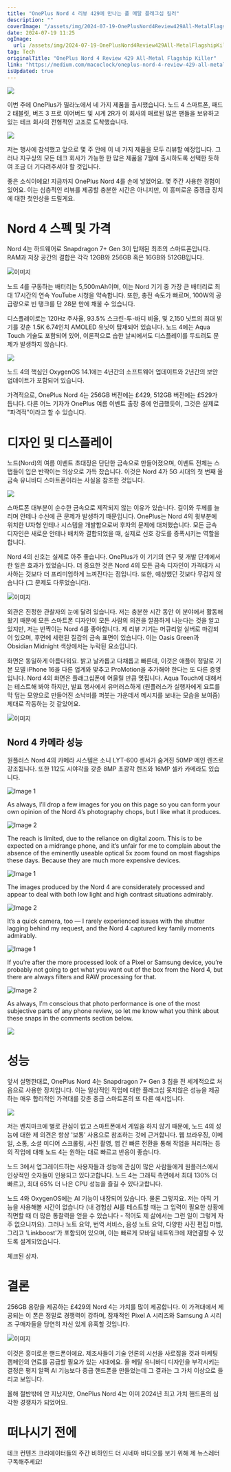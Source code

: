 ```yaml
---
title: "OnePlus Nord 4 리뷰 429에 만나는 풀 메탈 플래그십 킬러"
description: ""
coverImage: "/assets/img/2024-07-19-OnePlusNord4Review429All-MetalFlagshipKiller_0.png"
date: 2024-07-19 11:25
ogImage:
  url: /assets/img/2024-07-19-OnePlusNord4Review429All-MetalFlagshipKiller_0.png
tag: Tech
originalTitle: "OnePlus Nord 4 Review 429 All-Metal Flagship Killer"
link: "https://medium.com/macoclock/oneplus-nord-4-review-429-all-metal-flagship-killer-06c8158b84a0"
isUpdated: true
---
```


<img src="/assets/img/2024-07-19-OnePlusNord4Review429All-MetalFlagshipKiller_0.png" />

이번 주에 OnePlus가 밀라노에서 네 가지 제품을 출시했습니다. 노드 4 스마트폰, 패드 2 태블릿, 버즈 3 프로 이어버드 및 시계 2R가 이 회사의 매료된 많은 팬들을 보유하고 있는 테크 회사의 전형적인 고조로 도착했습니다.

<img src="/assets/img/2024-07-19-OnePlusNord4Review429All-MetalFlagshipKiller_1.png" />

저는 행사에 참석했고 앞으로 몇 주 안에 이 네 가지 제품을 모두 리뷰할 예정입니다. 그러나 지구상의 모든 테크 회사가 가능한 한 많은 제품을 7월에 출시하도록 선택한 듯하여 조금 더 기다려주셔야 할 것입니다.

<!-- cozy-coder - 수평 -->

<ins class="adsbygoogle"
     style="display:block"
     data-ad-client="ca-pub-4877378276818686"
     data-ad-slot="1107185301"
     data-ad-format="auto"
     data-full-width-responsive="true"></ins>

<script>
     (adsbygoogle = window.adsbygoogle || []).push({});
</script>

좋은 소식이에요! 지금까지 OnePlus Nord 4를 손에 넣었어요. 몇 주간 사용한 경험이 있어요. 이는 심층적인 리뷰를 제공할 충분한 시간은 아니지만, 이 흥미로운 중젱급 장치에 대한 첫인상을 드릴게요.

# Nord 4 스펙 및 가격

Nord 4는 하드웨어로 Snapdragon 7+ Gen 3이 탑재된 최초의 스마트폰입니다. RAM과 저장 공간의 결합은 각각 12GB와 256GB 혹은 16GB와 512GB입니다.

![이미지](/assets/img/2024-07-19-OnePlusNord4Review429All-MetalFlagshipKiller_2.png)

<!-- cozy-coder - 수평 -->

<ins class="adsbygoogle"
     style="display:block"
     data-ad-client="ca-pub-4877378276818686"
     data-ad-slot="1107185301"
     data-ad-format="auto"
     data-full-width-responsive="true"></ins>

<script>
     (adsbygoogle = window.adsbygoogle || []).push({});
</script>

노드 4를 구동하는 배터리는 5,500mAh이며, 이는 Nord 기기 중 가장 큰 배터리로 최대 17시간의 연속 YouTube 시청을 약속합니다. 또한, 충전 속도가 빠르며, 100W의 공급량으로 빈 탱크를 단 28분 만에 채울 수 있습니다.

디스플레이로는 120Hz 주사율, 93.5% 스크린-투-바디 비율, 및 2,150 닛트의 최대 밝기를 갖춘 1.5K 6.74인치 AMOLED 유닛이 탑재되어 있습니다. 노드 4에는 Aqua Touch 기술도 포함되어 있어, 이론적으로 습한 날씨에서도 디스플레이를 두드려도 문제가 발생하지 않습니다.

<img src="/assets/img/2024-07-19-OnePlusNord4Review429All-MetalFlagshipKiller_3.png" />

노드 4의 핵심인 OxygenOS 14.1에는 4년간의 소프트웨어 업데이트와 2년간의 보안 업데이트가 포함되어 있습니다.

<!-- cozy-coder - 수평 -->

<ins class="adsbygoogle"
     style="display:block"
     data-ad-client="ca-pub-4877378276818686"
     data-ad-slot="1107185301"
     data-ad-format="auto"
     data-full-width-responsive="true"></ins>

<script>
     (adsbygoogle = window.adsbygoogle || []).push({});
</script>

가격적으로, OnePlus Nord 4는 256GB 버전에는 £429, 512GB 버전에는 £529가 듭니다. 다른 어느 기자가 OnePlus 여름 이벤트 출장 중에 언급했듯이, 그것은 실제로 "파격적"이라고 할 수 있습니다.

# 디자인 및 디스플레이

노드(Nord)의 여름 이벤트 초대장은 단단한 금속으로 만들어졌으며, 이벤트 전체는 스탭들이 입은 반짝이는 의상으로 가득 찼습니다. 이것은 Nord 4가 5G 시대의 첫 번째 올 금속 유니바디 스마트폰이라는 사실을 참조한 것입니다.

<img src="/assets/img/2024-07-19-OnePlusNord4Review429All-MetalFlagshipKiller_4.png" />

<!-- cozy-coder - 수평 -->

<ins class="adsbygoogle"
     style="display:block"
     data-ad-client="ca-pub-4877378276818686"
     data-ad-slot="1107185301"
     data-ad-format="auto"
     data-full-width-responsive="true"></ins>

<script>
     (adsbygoogle = window.adsbygoogle || []).push({});
</script>

스마트폰 대부분이 순수한 금속으로 제작되지 않는 이유가 있습니다. 길이와 두께를 늘리며 안테나 수신에 큰 문제가 발생하기 때문입니다. OnePlus는 Nord 4의 윗부분에 위치한 U자형 안테나 시스템을 개발함으로써 후자의 문제에 대처했습니다. 모든 금속 디자인은 새로운 안테나 배치와 결합되었을 때, 실제로 신호 강도를 증폭시키는 역할을 합니다.

Nord 4의 신호는 실제로 아주 좋습니다. OnePlus가 이 기기의 연구 및 개발 단계에서 한 일은 효과가 있었습니다. 더 중요한 것은 Nord 4의 모든 금속 디자인이 가격대가 시사하는 것보다 더 프리미엄하게 느껴진다는 점입니다. 또한, 예상했던 것보다 무겁지 않습니다 (그 문제도 다루었습니다).

![이미지](/assets/img/2024-07-19-OnePlusNord4Review429All-MetalFlagshipKiller_5.png)

외관은 진정한 관찰자의 눈에 달려 있습니다. 저는 충분한 시간 동안 이 분야에서 활동해왔기 때문에 모든 스마트폰 디자인이 모든 사람의 의견을 깔끔하게 나눈다는 것을 알고 있지만, 저는 반짝이는 Nord 4를 좋아합니다. 제 리뷰 기기는 머큐리얼 실버로 마감되어 있으며, 후면에 세련된 질감의 금속 표면이 있습니다. 이는 Oasis Green과 Obsidian Midnight 색상에서는 누락된 요소입니다.

<!-- cozy-coder - 수평 -->

<ins class="adsbygoogle"
     style="display:block"
     data-ad-client="ca-pub-4877378276818686"
     data-ad-slot="1107185301"
     data-ad-format="auto"
     data-full-width-responsive="true"></ins>

<script>
     (adsbygoogle = window.adsbygoogle || []).push({});
</script>

화면은 동일하게 아름다워요. 밝고 날카롭고 다채롭고 빠른데, 이것은 애플이 정말로 기본 모델 iPhone 16을 다른 업계와 맞추고 ProMotion을 추가해야 한다는 또 다른 증명입니다. Nord 4의 화면은 플래그십폰에 어울릴 만큼 멋집니다. Aqua Touch에 대해서는 테스트해 봐야 하지만, 발표 행사에서 유머러스하게 (원플러스가 실행자에게 요트를 막 덮는 모양으로 만들어진 소낙비를 퍼붓는 가운데서 메시지를 보내는 모습을 보여줌) 제대로 작동하는 것 같았어요.

![이미지](/assets/img/2024-07-19-OnePlusNord4Review429All-MetalFlagshipKiller_6.png)

## Nord 4 카메라 성능

원플러스 Nord 4의 카메라 시스템은 소니 LYT-600 센서가 숨겨진 50MP 메인 렌즈로 강조됩니다. 또한 112도 시야각을 갖춘 8MP 초광각 렌즈와 16MP 셀카 카메라도 있습니다.

<!-- cozy-coder - 수평 -->

<ins class="adsbygoogle"
     style="display:block"
     data-ad-client="ca-pub-4877378276818686"
     data-ad-slot="1107185301"
     data-ad-format="auto"
     data-full-width-responsive="true"></ins>

<script>
     (adsbygoogle = window.adsbygoogle || []).push({});
</script>

![Image 1](/assets/img/2024-07-19-OnePlusNord4Review429All-MetalFlagshipKiller_7.png)

As always, I’ll drop a few images for you on this page so you can form your own opinion of the Nord 4’s photography chops, but I like what it produces.

![Image 2](/assets/img/2024-07-19-OnePlusNord4Review429All-MetalFlagshipKiller_8.png)

The reach is limited, due to the reliance on digital zoom. This is to be expected on a midrange phone, and it’s unfair for me to complain about the absence of the eminently useable optical 5x zoom found on most flagships these days. Because they are much more expensive devices.

<!-- cozy-coder - 수평 -->

<ins class="adsbygoogle"
     style="display:block"
     data-ad-client="ca-pub-4877378276818686"
     data-ad-slot="1107185301"
     data-ad-format="auto"
     data-full-width-responsive="true"></ins>

<script>
     (adsbygoogle = window.adsbygoogle || []).push({});
</script>

![Image 1](/assets/img/2024-07-19-OnePlusNord4Review429All-MetalFlagshipKiller_9.png)

The images produced by the Nord 4 are considerately processed and appear to deal with both low light and high contrast situations admirably.

![Image 2](/assets/img/2024-07-19-OnePlusNord4Review429All-MetalFlagshipKiller_10.png)

It’s a quick camera, too — I rarely experienced issues with the shutter lagging behind my request, and the Nord 4 captured key family moments admirably.

<!-- cozy-coder - 수평 -->

<ins class="adsbygoogle"
     style="display:block"
     data-ad-client="ca-pub-4877378276818686"
     data-ad-slot="1107185301"
     data-ad-format="auto"
     data-full-width-responsive="true"></ins>

<script>
     (adsbygoogle = window.adsbygoogle || []).push({});
</script>

![Image 1](/assets/img/2024-07-19-OnePlusNord4Review429All-MetalFlagshipKiller_11.png)

If you’re after the more processed look of a Pixel or Samsung device, you’re probably not going to get what you want out of the box from the Nord 4, but there are always filters and RAW processing for that.

![Image 2](/assets/img/2024-07-19-OnePlusNord4Review429All-MetalFlagshipKiller_12.png)

As always, I’m conscious that photo performance is one of the most subjective parts of any phone review, so let me know what you think about these snaps in the comments section below.

<!-- cozy-coder - 수평 -->

<ins class="adsbygoogle"
     style="display:block"
     data-ad-client="ca-pub-4877378276818686"
     data-ad-slot="1107185301"
     data-ad-format="auto"
     data-full-width-responsive="true"></ins>

<script>
     (adsbygoogle = window.adsbygoogle || []).push({});
</script>

<img src="/assets/img/2024-07-19-OnePlusNord4Review429All-MetalFlagshipKiller_13.png" />

# 성능

앞서 설명한대로, OnePlus Nord 4는 Snapdragon 7+ Gen 3 칩을 전 세계적으로 처음으로 사용한 장치입니다. 이는 일상적인 작업에 대한 플래그십 못지않은 성능을 제공하는 매우 합리적인 가격대를 갖춘 중급 스마트폰의 또 다른 예시입니다.

<img src="/assets/img/2024-07-19-OnePlusNord4Review429All-MetalFlagshipKiller_14.png" />

<!-- cozy-coder - 수평 -->

<ins class="adsbygoogle"
     style="display:block"
     data-ad-client="ca-pub-4877378276818686"
     data-ad-slot="1107185301"
     data-ad-format="auto"
     data-full-width-responsive="true"></ins>

<script>
     (adsbygoogle = window.adsbygoogle || []).push({});
</script>

저는 벤치마크에 별로 관심이 없고 스마트폰에서 게임을 하지 않기 때문에, 노드 4의 성능에 대한 제 의견은 항상 '보통' 사용으로 참조하는 것에 근거합니다. 웹 브라우징, 이메일, 소통, 소셜 미디어 스크롤링, 사진 촬영, 앱 간 빠른 전환을 통해 작업을 처리하는 등의 작업에 대해 노드 4는 원하는 대로 빠르고 반응이 좋습니다.

노드 3에서 업그레이드하는 사용자들과 성능에 관심이 많은 사람들에게 원플러스에서 인상적인 숫자들이 인용되고 있다고합니다. 노드 4는 그래픽 측면에서 최대 130% 더 빠르고, 최대 65% 더 나은 CPU 성능을 즐길 수 있다고합니다.

노드 4와 OxygenOS에는 AI 기능이 내장되어 있습니다. 물론 그렇지요. 저는 아직 기능을 사용해볼 시간이 없습니다 (내 경험상 AI를 테스트할 때는 그 입력이 필요한 상황에 직면할 때 더 많은 통찰력을 얻을 수 있습니다 - 적어도 제 삶에서는 그런 일이 그렇게 자주 없으니까요). 그러나 노트 요약, 번역 서비스, 음성 노트 요약, 다양한 사진 편집 마법, 그리고 'Linkboost'가 포함되어 있으며, 이는 빠르게 모바일 네트워크에 재연결할 수 있도록 설계되었습니다.

<!-- cozy-coder - 수평 -->

<ins class="adsbygoogle"
     style="display:block"
     data-ad-client="ca-pub-4877378276818686"
     data-ad-slot="1107185301"
     data-ad-format="auto"
     data-full-width-responsive="true"></ins>

<script>
     (adsbygoogle = window.adsbygoogle || []).push({});
</script>

체크된 상자.

# 결론

256GB 용량을 제공하는 £429의 Nord 4는 가치를 많이 제공합니다. 이 가격대에서 제공되는 이 폰은 정말로 경쟁력이 강하며, 잠재적인 Pixel A 시리즈와 Samsung A 시리즈 구매자들을 당연히 자신 있게 유혹할 것입니다.

![이미지](/assets/img/2024-07-19-OnePlusNord4Review429All-MetalFlagshipKiller_16.png)

<!-- cozy-coder - 수평 -->

<ins class="adsbygoogle"
     style="display:block"
     data-ad-client="ca-pub-4877378276818686"
     data-ad-slot="1107185301"
     data-ad-format="auto"
     data-full-width-responsive="true"></ins>

<script>
     (adsbygoogle = window.adsbygoogle || []).push({});
</script>

이것은 흥미로운 핸드폰이에요. 제조사들이 기술 언론의 시선을 사로잡을 것과 마케팅 캠페인의 연료를 공급할 필요가 있는 시대에요. 올 메탈 유니바디 디자인을 부각시키는 결정은 평지 알팩 AI 기능보다 중급 핸드폰을 만들었는데 그 결과는 그 가치 이상으로 들리고 보입니다.

올해 절반밖에 안 지났지만, OnePlus Nord 4는 이미 2024년 최고 가치 핸드폰의 심각한 경쟁자가 되었어요.

# 떠나시기 전에

테크 컨텐츠 크리에이터들의 주간 비하인드 더 시네마 비디오를 보기 위해 제 뉴스레터 구독해주세요!
